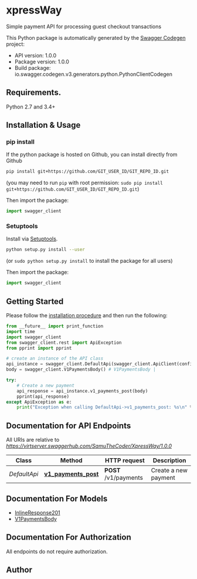 # xpressWay
Simple payment API for processing guest checkout transactions

This Python package is automatically generated by the [Swagger Codegen](https://github.com/swagger-api/swagger-codegen) project:

- API version: 1.0.0
- Package version: 1.0.0
- Build package: io.swagger.codegen.v3.generators.python.PythonClientCodegen

## Requirements.

Python 2.7 and 3.4+

## Installation & Usage
### pip install

If the python package is hosted on Github, you can install directly from Github

```sh
pip install git+https://github.com/GIT_USER_ID/GIT_REPO_ID.git
```
(you may need to run `pip` with root permission: `sudo pip install git+https://github.com/GIT_USER_ID/GIT_REPO_ID.git`)

Then import the package:
```python
import swagger_client 
```

### Setuptools

Install via [Setuptools](http://pypi.python.org/pypi/setuptools).

```sh
python setup.py install --user
```
(or `sudo python setup.py install` to install the package for all users)

Then import the package:
```python
import swagger_client
```

## Getting Started

Please follow the [installation procedure](#installation--usage) and then run the following:

```python
from __future__ import print_function
import time
import swagger_client
from swagger_client.rest import ApiException
from pprint import pprint

# create an instance of the API class
api_instance = swagger_client.DefaultApi(swagger_client.ApiClient(configuration))
body = swagger_client.V1PaymentsBody() # V1PaymentsBody | 

try:
    # Create a new payment
    api_response = api_instance.v1_payments_post(body)
    pprint(api_response)
except ApiException as e:
    print("Exception when calling DefaultApi->v1_payments_post: %s\n" % e)
```

## Documentation for API Endpoints

All URIs are relative to *https://virtserver.swaggerhub.com/SamuTheCoder/XpressWay/1.0.0*

Class | Method | HTTP request | Description
------------ | ------------- | ------------- | -------------
*DefaultApi* | [**v1_payments_post**](docs/DefaultApi.md#v1_payments_post) | **POST** /v1/payments | Create a new payment

## Documentation For Models

 - [InlineResponse201](docs/InlineResponse201.md)
 - [V1PaymentsBody](docs/V1PaymentsBody.md)

## Documentation For Authorization

 All endpoints do not require authorization.


## Author


